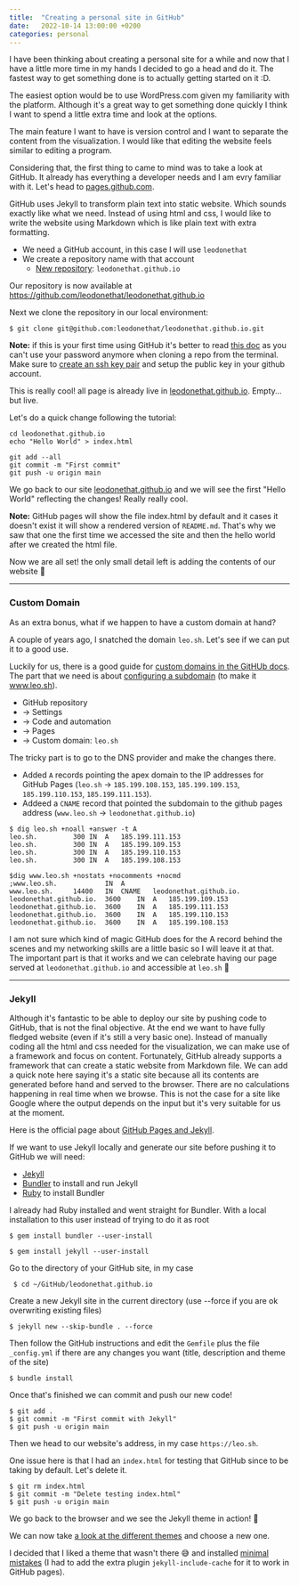 ```yaml
---
title:  "Creating a personal site in GitHub"
date:   2022-10-14 13:00:00 +0200
categories: personal
---
```


I have been thinking about creating a personal site for a while and now that I have a little more time in my hands I decided to go a head and do it. The fastest way to get something done is to actually getting started on it :D.

The easiest option would be to use WordPress.com given my familiarity with the platform. Although it's a great way to get something done quickly I think I want to spend a little extra time and look at the options.

The main feature I want to have is version control and I want to separate the content from the visualization. I would like that editing the website feels similar to editing a program.

Considering that, the first thing to came to mind was to take a look at GitHub. It already has everything a developer needs and I am evry familiar with it. Let's head to [pages.github.com](https://pages.github.com/).

GitHub uses Jekyll to transform plain text into static website. Which sounds exactly like what we need. Instead of using html and css, I would like to write the website using Markdown which is like plain text with extra formatting.

* We need a GitHub account, in this case I will use `leodonethat`
* We create a repository name with that account
  * [New repository](https://github.com/new): `leodonethat.github.io`

Our repository is now available at https://github.com/leodonethat/leodonethat.github.io

Next we clone the repository in our local environment:

```
$ git clone git@github.com:leodonethat/leodonethat.github.io.git
```

**Note:** if this is your first time using GitHub it's better to read [this doc](https://docs.github.com/en/get-started/getting-started-with-git/about-remote-repositories#cloning-with-ssh-urls) as you can't use your password anymore when cloning a repo from the terminal. Make sure to [create an ssh key pair](https://docs.github.com/en/authentication/connecting-to-github-with-ssh/generating-a-new-ssh-key-and-adding-it-to-the-ssh-agent) and setup the public key in your github account.

This is really cool! all page is already live in [leodonethat.github.io](https://leodonethat.github.io/). Empty... but live.

Let's do a quick change following the tutorial:

```
cd leodonethat.github.io
echo "Hello World" > index.html
```

```
git add --all
git commit -m "First commit"
git push -u origin main
```

We go back to our site [leodonethat.github.io](https://leodonethat.github.io/) and we will see the first "Hello World" reflecting the changes! Really really cool.

**Note:** GitHub pages will show the file index.html by default and it cases it doesn't exist it will show a rendered version of `README.md`. That's why we saw that one the first time we accessed the site and then the hello world after we created the html file.

Now we are all set! the only small detail left is adding the contents of our website 😬

---

### Custom Domain

As an extra bonus, what if we happen to have a custom domain at hand?

A couple of years ago, I snatched the domain `leo.sh`. Let's see if we can put it to a good use.

Luckily for us, there is a good guide for [custom domains in the GitHUb docs](https://docs.github.com/en/pages/configuring-a-custom-domain-for-your-github-pages-site). The part that we need is about [configuring a subdomain](https://docs.github.com/en/pages/configuring-a-custom-domain-for-your-github-pages-site/managing-a-custom-domain-for-your-github-pages-site) (to make it www.leo.sh).

* GitHub repository
* -> Settings
* -> Code and automation
* -> Pages
* -> Custom domain: `leo.sh`

The tricky part is to go to the DNS provider and make the changes there.
* Added `A` records pointing the apex domain to the IP addresses for GitHub Pages (`leo.sh` -> `185.199.108.153`, `185.199.109.153`, `185.199.110.153`, `185.199.111.153`).
* Addeed a `CNAME` record that pointed the subdomain to the github pages address (`www.leo.sh` -> `leodonethat.github.io`)


````
$ dig leo.sh +noall +answer -t A
leo.sh.			300	IN	A	185.199.111.153
leo.sh.			300	IN	A	185.199.109.153
leo.sh.			300	IN	A	185.199.110.153
leo.sh.			300	IN	A	185.199.108.153

$dig www.leo.sh +nostats +nocomments +nocmd
;www.leo.sh.			IN	A
www.leo.sh.		14400	IN	CNAME	leodonethat.github.io.
leodonethat.github.io.	3600	IN	A	185.199.109.153
leodonethat.github.io.	3600	IN	A	185.199.111.153
leodonethat.github.io.	3600	IN	A	185.199.110.153
leodonethat.github.io.	3600	IN	A	185.199.108.153
````

I am not sure which kind of magic GitHub does for the A record behind the scenes and my networking skills are a little basic so I will leave it at that. The important part is that it works and we can celebrate having our page served at `leodonethat.github.io` and accessible at `leo.sh` 🥳

---

### Jekyll

Although it's fantastic to be able to deploy our site by pushing code to GitHub, that is not the final objective. At the end we want to have fully fledged website (even if it's still a very basic one). Instead of manually coding all the html and css needed for the visualization, we can make use of a framework and focus on content. Fortunately, GitHub already supports a framework that can create a static website from Markdown file. We can add a quick note here saying it's a static site because all its contents are generated before hand and served to the browser. There are no calculations happening in real time when we browse. This is not the case for a site like Google where the output depends on the input but it's very suitable for us at the moment.

Here is the official page about [GitHub Pages and Jekyll](https://docs.github.com/en/pages/setting-up-a-github-pages-site-with-jekyll/about-github-pages-and-jekyll).

If we want to use Jekyll locally and generate our site before pushing it to GitHub we will need:

* [Jekyll](https://jekyllrb.com/docs/installation/)
* [Bundler](http://bundler.io/) to install and run Jekyll
* [Ruby](https://www.ruby-lang.org/en/documentation/installation/) to install Bundler

I already had Ruby installed and went straight for Bundler. With a local installation to this user instead of trying to do it as root

````
$ gem install bundler --user-install
````

````
$ gem install jekyll --user-install
````

Go to the directory of your GitHub site, in my case

````
 $ cd ~/GitHub/leodonethat.github.io
````

Create a new Jekyll site in the current directory (use --force if you are ok overwriting existing files)

```
$ jekyll new --skip-bundle . --force
```

Then follow the GitHub instructions and edit the `Gemfile` plus the file `_config.yml` if there are any changes you want (title, description and theme of the site)

````
$ bundle install
````

Once that's finished we can commit and push our new code!

````
$ git add .
$ git commit -m "First commit with Jekyll"
$ git push -u origin main
````

Then we head to our website's address, in my case `https://leo.sh`.

One issue here is that I had an `index.html` for testing that GitHub since to be taking by default. Let's delete it.

````
$ git rm index.html
$ git commit -m "Delete testing index.html"
$ git push -u origin main
````

We go back to the browser and we see the Jekyll theme in action! 🥳

We can now take [a look at the different themes](https://pages.github.com/themes/) and choose a new one.

I decided that I liked a theme that wasn't there 😅  and installed [minimal mistakes](https://mmistakes.github.io/minimal-mistakes/docs/quick-start-guide/) (I had to add the extra plugin `jekyll-include-cache` for it to work in GitHub pages).
